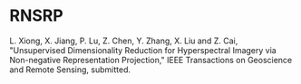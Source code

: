 # RNSRP

L. Xiong, X. Jiang, P. Lu, Z. Chen, Y. Zhang, X. Liu and Z. Cai, "Unsupervised Dimensionality Reduction for Hyperspectral Imagery via Non-negative Representation Projection," IEEE Transactions on Geoscience and Remote Sensing, submitted.
